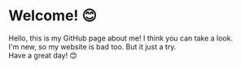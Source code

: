 # Welcome! 😊
<p>
Hello, this is my GitHub page about me! I think you can take a look.
<br>
I'm new, so my website is bad too. But it just a try.
<br>
Have a great day! 😊